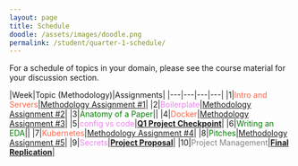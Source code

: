 ```yaml
---
layout: page
title: Schedule
doodle: /assets/images/doodle.png
permalink: /student/quarter-1-schedule/
---
```


<style>
d {
   color: Tomato;
}
c {
   color: Green; 
}
g {
   color: Violet; 
}
f {
   color: Gray;
}

</style>

For a schedule of topics in your domain, please see the course
material for your discussion section.

|Week|Topic (Methodology)|Assignments|
|---|---|---|---|
|1|<d>Intro and Servers</d>|[Methodology Assignment #1](/assignments/quarter-1-methodology#assignment-1)|
|2|<g>Boilerplate</g>|[Methodology Assignment #2](/assignments/quarter-1-methodology#assignment-2)|
|3|<c>Anatomy of a Paper</c>||
|4|<d>Docker</d>|[Methodology Assignment #3](/assignments/quarter-1-methodology#assignment-3)|
|5|<g>config vs code</g>|**[Q1 Project Checkpoint](/assignments/quarter-1-replication/#checkpoint)**|
|6|<c>Writing an EDA</c>||
|7|<d>Kubernetes</d>|[Methodology Assignment #4](/assignments/quarter-1-methodology#assignment-4)|
|8|<c>Pitches</c>|[Methodology Assignment #5](/assignments/quarter-1-methodology#assignment-5)|
|9|<g>Secrets</g>|**[Project Proposal](/assignments/quarter-1-project-proposal)**|
|10|<f>Project Management</f>|**[Final Replication](/assignments/quarter-1-replication/#final-report)**|
